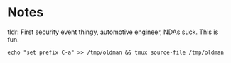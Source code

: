 # Notes

tldr: First security event thingy, automotive engineer, NDAs suck. This is fun.

    echo "set prefix C-a" >> /tmp/oldman && tmux source-file /tmp/oldman
